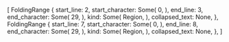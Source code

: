[
    FoldingRange {
        start_line: 2,
        start_character: Some(
            0,
        ),
        end_line: 3,
        end_character: Some(
            29,
        ),
        kind: Some(
            Region,
        ),
        collapsed_text: None,
    },
    FoldingRange {
        start_line: 7,
        start_character: Some(
            0,
        ),
        end_line: 8,
        end_character: Some(
            29,
        ),
        kind: Some(
            Region,
        ),
        collapsed_text: None,
    },
]